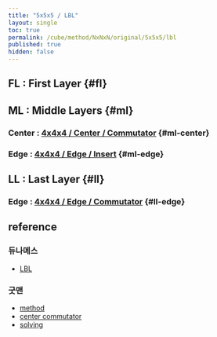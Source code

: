 ```yaml
---
title: "5x5x5 / LBL"
layout: single
toc: true
permalink: /cube/method/NxNxN/original/5x5x5/lbl
published: true
hidden: false
---
```


<head>
  <base target="_blank">
</head>



## FL : First Layer {#fl}



## ML : Middle Layers {#ml}

### Center : [4x4x4 / Center / Commutator](/cube/method/NxNxN/original/4x4x4/center/commutator) {#ml-center}

### Edge : [4x4x4 / Edge / Insert](/cube/method/NxNxN/original/4x4x4/edge/insert) {#ml-edge}



## LL : Last Layer {#ll}

### Edge : [4x4x4 / Edge / Commutator](/cube/method/NxNxN/original/4x4x4/edge/insert) {#ll-edge}



## reference

### 듀나메스

- [LBL](https://youtu.be/4L8V0ImnKkM)

### 굿맨

- [method](https://youtu.be/D_UYYz_OwOM)
- [center commutator](https://youtu.be/HsUH_K_921w)
- [solving](https://youtu.be/83hweP2SNwg)
